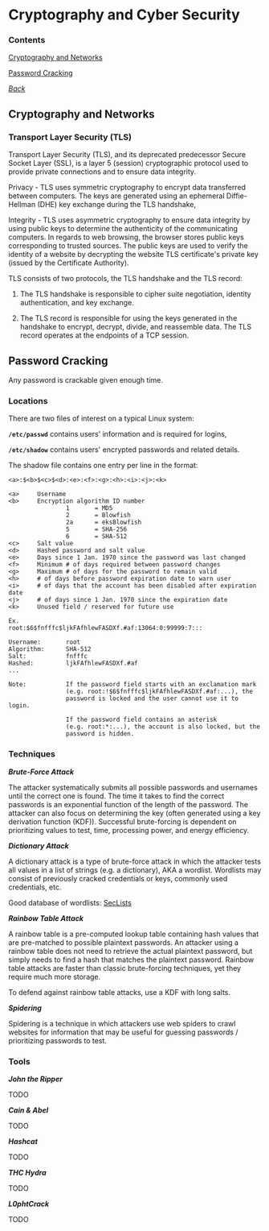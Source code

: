 # Cryptography and Cyber Security

### Contents
[Cryptography and Networks](#cryptography-and-networks)

[Password Cracking](#password-cracking)

*[Back](../week2-cryptography#week-2---cryptography)*


## Cryptography and Networks
### Transport Layer Security (TLS)
Transport Layer Security (TLS), and its deprecated predecessor Secure 
Socket Layer (SSL), is a layer 5 (session) cryptographic protocol used 
to provide private connections and to ensure data integrity.

Privacy - TLS uses symmetric cryptography to encrypt data transferred 
between computers. The keys are generated using an ephemeral 
Diffie-Hellman (DHE) key exchange during the TLS handshake, 

Integrity - TLS uses asymmetric cryptography to ensure data integrity 
by using public keys to determine the authenticity of the communicating 
computers. In regards to web browsing, the browser stores public keys 
corresponding to trusted sources. The public keys are used to verify the 
identity of a website by decrypting the website TLS certificate's 
private key (issued by the Certificate Authority).

TLS consists of two protocols, the TLS handshake and the TLS record: 

1. The TLS handshake is responsible to cipher suite negotiation, identity 
authentication, and key exchange.

2. The TLS record is responsible for using the keys generated in the 
handshake to encrypt, decrypt, divide, and reassemble data. The TLS 
record operates at the endpoints of a TCP session.

## Password Cracking
Any password is crackable given enough time.

### Locations
There are two files of interest on a typical Linux system:

__`/etc/passwd`__ contains users' information and is required for logins,

__`/etc/shadow`__ contains users' encrypted passwords and related details.

The shadow file contains one entry per line in the format:

```
<a>:$<b>$<c>$<d>:<e>:<f>:<g>:<h>:<i>:<j>:<k>

<a>     Username
<b>     Encryption algorithm ID number
                1       = MD5
                2       = Blowfish
                2a      = eksBlowfish
                5       = SHA-256
                6       = SHA-512
<c>     Salt value
<d>     Hashed password and salt value
<e>     Days since 1 Jan. 1970 since the password was last changed
<f>     Minimum # of days required between password changes
<g>     Maximum # of days for the password to remain valid
<h>     # of days before password expiration date to warn user
<i>     # of days that the account has been disabled after expiration date
<j>     # of days since 1 Jan. 1970 since the expiration date
<k>     Unused field / reserved for future use

Ex.
root:$6$fnfffc$ljkFAfhlewFASDXf.#af:13064:0:99999:7:::

Username:       root
Algorithm:      SHA-512
Salt:           fnfffc
Hashed:         ljkFAfhlewFASDXf.#af
...

Note:           If the password field starts with an exclamation mark
                (e.g. root:!$6$fnfffc$ljkFAfhlewFASDXf.#af:...), the 
                password is locked and the user cannot use it to login.

                If the password field contains an asterisk
                (e.g. root:*:...), the account is also locked, but the 
                password is hidden.
```

### Techniques
**_Brute-Force Attack_**

The attacker systematically submits all possible passwords and usernames 
until the correct one is found. The time it takes to find the correct 
passwords is an exponential function of the length of the password. The 
attacker can also focus on determining the key (often generated using a 
key derivation function (KDF)). Successful brute-forcing is dependent on 
prioritizing values to test, time, processing power, and energy efficiency.

**_Dictionary Attack_**

A dictionary attack is a type of brute-force attack in which the attacker 
tests all values in a list of strings (e.g. a dictionary), AKA a wordlist. 
Wordlists may consist of previously cracked credentials or keys, commonly 
used credentials, etc.

Good database of wordlists:
[SecLists](https://github.com/danielmiessler/SecLists)

**_Rainbow Table Attack_**

A rainbow table is a pre-computed lookup table containing hash values that 
are pre-matched to possible plaintext passwords. An attacker using a rainbow 
table does not need to retrieve the actual plaintext password, but simply 
needs to find a hash that matches the plaintext password. Rainbow table 
attacks are faster than classic brute-forcing techniques, yet they require 
much more storage. 

To defend against rainbow table attacks, use a KDF with long salts.

**_Spidering_**

Spidering is a technique in which attackers use web spiders to crawl 
websites for information that may be useful for guessing passwords / 
prioritizing passwords to test.

### Tools
**_John the Ripper_**

TODO

**_Cain & Abel_**

TODO

**_Hashcat_**

TODO

**_THC Hydra_**

TODO

**_L0phtCrack_**

TODO
